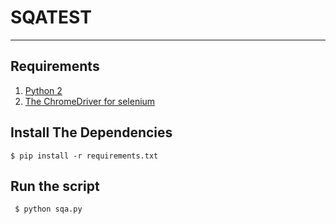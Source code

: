 # SQATEST
---

## Requirements

1. [Python 2](https://www.python.org/downloads/)
1. [The ChromeDriver for selenium](https://chromedriver.chromium.org/downloads)

## Install The Dependencies

```console
$ pip install -r requirements.txt
```

## Run the script

```console
 $ python sqa.py

```
